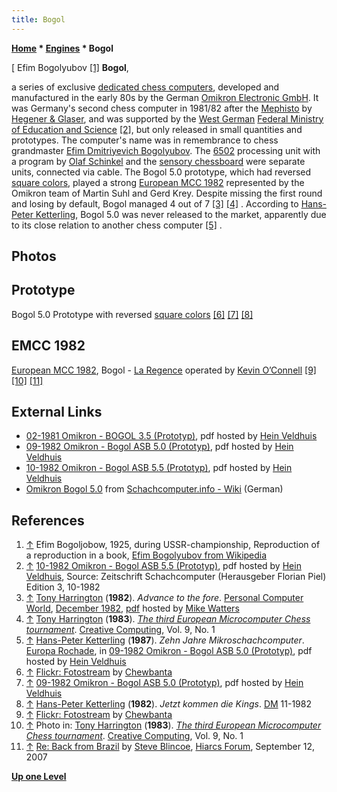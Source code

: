 ```yaml
---
title: Bogol
---
```

**[Home](Home "Home") * [Engines](Engines "Engines") * Bogol**

\[ Efim Bogolyubov <a id="cite-note-1" href="#cite-ref-1">[1]</a>
**Bogol**,

a series of exclusive [dedicated chess computers](Dedicated_Chess_Computers "Dedicated Chess Computers"), developed and manufactured in the early 80s by the German [Omikron Electronic GmbH](index.php?title=Omikron&action=edit&redlink=1 "Omikron (page does not exist)").
It was Germany's second chess computer in 1981/82 after the [Mephisto](</Mephisto_(H)> "Mephisto (H)") by [Hegener & Glaser](Hegener_%26_Glaser "Hegener & Glaser"), and was supported by the [West German](https://en.wikipedia.org/wiki/West_Germany) [Federal Ministry of Education and Science](https://en.wikipedia.org/wiki/Federal_Ministry_of_Education_and_Research_%28Germany%29) <a id="cite-note-2" href="#cite-ref-2">[2]</a>, but only released in small quantities and prototypes. The computer's name was in remembrance to chess grandmaster [Efim Dmitriyevich Bogolyubov](https://en.wikipedia.org/wiki/Efim_Bogoljubov). The [6502](6502 "6502") processing unit with a program by [Olaf Schinkel](index.php?title=Olaf_Schinkel&action=edit&redlink=1 "Olaf Schinkel (page does not exist)") and the [sensory chessboard](Sensory_Board "Sensory Board") were separate units, connected via cable. The Bogol 5.0 prototype, which had reversed [square colors](Color_of_a_Square "Color of a Square"), played a strong [European MCC 1982](European_MCC_1982 "European MCC 1982") represented by the Omikron team of Martin Suhl and Gerd Krey. Despite missing the first round and losing by default, Bogol managed 4 out of 7 <a id="cite-note-3" href="#cite-ref-3">[3]</a> <a id="cite-note-4" href="#cite-ref-4">[4]</a> . According to [Hans-Peter Ketterling](index.php?title=Hans-Peter_Ketterling&action=edit&redlink=1 "Hans-Peter Ketterling (page does not exist)"), Bogol 5.0 was never released to the market, apparently due to its close relation to another chess computer <a id="cite-note-5" href="#cite-ref-5">[5]</a> .

## Photos

## Prototype

[](http://www.flickr.com/photos/10261668@N05/859035770/)
Bogol 5.0 Prototype with reversed [square colors](Color_of_a_Square "Color of a Square") <a id="cite-note-6" href="#cite-ref-6">[6]</a> <a id="cite-note-7" href="#cite-ref-7">[7]</a> <a id="cite-note-8" href="#cite-ref-8">[8]</a>

## EMCC 1982

[](http://www.flickr.com/photos/10261668@N05/with/858204847/)
[European MCC 1982](European_MCC_1982 "European MCC 1982"), Bogol - [La Regence](La_Regence "La Regence") operated by [Kevin O’Connell](Kevin_O%E2%80%99Connell "Kevin O’Connell") <a id="cite-note-9" href="#cite-ref-9">[9]</a> <a id="cite-note-10" href="#cite-ref-10">[10]</a> <a id="cite-note-11" href="#cite-ref-11">[11]</a>

## External Links

- [02-1981 Omikron - BOGOL 3.5 (Prototyp)](http://www.schaakcomputers.nl/hein_veldhuis/database/files/02-1981%20%5BB-2636%5D%20Omikron%20-%20Bogol%20ASB%203.5%20%28Prototyp%29.pdf), pdf hosted by [Hein Veldhuis](Hein_Veldhuis "Hein Veldhuis")
- [09-1982 Omikron - Bogol ASB 5.0 (Prototyp)](http://www.schaakcomputers.nl/hein_veldhuis/database/files/09-1982%20%5BB-2696%5D%20Omikron%20-%20Bogol%20ASB%205.0%20%28Prototyp%29.pdf), pdf hosted by [Hein Veldhuis](Hein_Veldhuis "Hein Veldhuis")
- [10-1982 Omikron - Bogol ASB 5.5 (Prototyp)](http://www.schaakcomputers.nl/hein_veldhuis/database/files/10-1982%20%5BB-2711%5D%20Omikron%20-%20Bogol%20ASB%205.5%20%28Prototyp%29.pdf), pdf hosted by [Hein Veldhuis](Hein_Veldhuis "Hein Veldhuis")
- [Omikron Bogol 5.0](http://www.schach-computer.info/wiki/index.php/Omikron_Bogol_5.0) from [Schachcomputer.info - Wiki](http://www.schach-computer.info/wiki/index.php/Hauptseite_En) (German)

## References

1. <a id="cite-ref-1" href="#cite-note-1">↑</a> Efim Bogoljobow, 1925, during USSR-championship, Reproduction of a reproduction in a book, [Efim Bogolyubov from Wikipedia](https://en.wikipedia.org/wiki/Efim_Bogoljubov)
1. <a id="cite-ref-2" href="#cite-note-2">↑</a>  [10-1982 Omikron - Bogol ASB 5.5 (Prototyp)](http://www.schaakcomputers.nl/hein_veldhuis/database/files/10-1982%20%5BB-2711%5D%20Omikron%20-%20Bogol%20ASB%205.5%20%28Prototyp%29.pdf), pdf hosted by [Hein Veldhuis](Hein_Veldhuis "Hein Veldhuis"), Source: Zeitschrift Schachcomputer (Herausgeber Florian Piel) Edition 3, 10-1982
1. <a id="cite-ref-3" href="#cite-note-3">↑</a> [Tony Harrington](Tony_Harrington "Tony Harrington") (**1982**). *Advance to the fore*. [Personal Computer World](Personal_Computer_World "Personal Computer World"), [December 1982](http://www.chesscomputeruk.com/html/publication_archive_1982.html), [pdf](http://www.chesscomputeruk.com/PCW_December_1982.pdf) hosted by [Mike Watters](Mike_Watters "Mike Watters")
1. <a id="cite-ref-4" href="#cite-note-4">↑</a> [Tony Harrington](Tony_Harrington "Tony Harrington") (**1983**). *[The third European Microcomputer Chess tournament](http://www.atarimagazines.com/creative/v9n1/123_The_third_European_Microc.php)*. [Creative Computing](Creative_Computing "Creative Computing"), Vol. 9, No. 1
1. <a id="cite-ref-5" href="#cite-note-5">↑</a> [Hans-Peter Ketterling](index.php?title=Hans-Peter_Ketterling&action=edit&redlink=1 "Hans-Peter Ketterling (page does not exist)") (**1987**). *Zehn Jahre Mikroschachcomputer*. [Europa Rochade](http://de.wikipedia.org/wiki/Rochade_Europa), in [09-1982 Omikron - Bogol ASB 5.0 (Prototyp)](http://www.schaakcomputers.nl/hein_veldhuis/database/files/09-1982%20%5BB-2696%5D%20Omikron%20-%20Bogol%20ASB%205.0%20%28Prototyp%29.pdf), pdf hosted by [Hein Veldhuis](Hein_Veldhuis "Hein Veldhuis")
1. <a id="cite-ref-6" href="#cite-note-6">↑</a> [Flickr: Fotostream](http://www.flickr.com/photos/10261668@N05/with/859035770/) by [Chewbanta](Steve_Blincoe "Steve Blincoe")
1. <a id="cite-ref-7" href="#cite-note-7">↑</a>  [09-1982 Omikron - Bogol ASB 5.0 (Prototyp)](http://www.schaakcomputers.nl/hein_veldhuis/database/files/09-1982%20%5BB-2696%5D%20Omikron%20-%20Bogol%20ASB%205.0%20%28Prototyp%29.pdf), pdf hosted by [Hein Veldhuis](Hein_Veldhuis "Hein Veldhuis")
1. <a id="cite-ref-8" href="#cite-note-8">↑</a> [Hans-Peter Ketterling](index.php?title=Hans-Peter_Ketterling&action=edit&redlink=1 "Hans-Peter Ketterling (page does not exist)") (**1982**). *Jetzt kommen die Kings*. [DM](http://de.wikipedia.org/wiki/Euro_%28Zeitschrift,_fr%C3%BCher_DM%29) 11-1982
1. <a id="cite-ref-9" href="#cite-note-9">↑</a> [Flickr: Fotostream](http://www.flickr.com/photos/10261668@N05/with/858204847/) by [Chewbanta](Steve_Blincoe "Steve Blincoe")
1. <a id="cite-ref-10" href="#cite-note-10">↑</a> Photo in: [Tony Harrington](Tony_Harrington "Tony Harrington") (**1983**). *[The third European Microcomputer Chess tournament](http://www.atarimagazines.com/creative/v9n1/123_The_third_European_Microc.php)*. [Creative Computing](Creative_Computing "Creative Computing"), Vol. 9, No. 1
1. <a id="cite-ref-11" href="#cite-note-11">↑</a> [Re: Back from Brazil](http://hiarcs.net/forums/viewtopic.php?t=251&postdays=0&postorder=asc&start=10) by [Steve Blincoe](Steve_Blincoe "Steve Blincoe"), [Hiarcs Forum](Computer_Chess_Forums "Computer Chess Forums"), September 12, 2007

**[Up one Level](Engines "Engines")**

